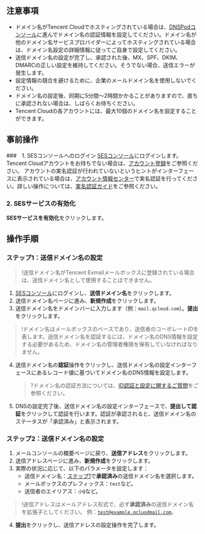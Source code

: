 ## 注意事項
- ドメイン名がTencent Cloudでホスティングされている場合は、[DNSPodコンソール](https://console.cloud.tencent.com/cns)に進んでドメイン名の認証情報を設定してください。ドメイン名が他のドメイン名サービスプロバイダーによってホスティングされている場合は、ドメイン名設定の詳細情報に従ってご自身で設定してください。
- 送信ドメイン名の設定が完了し、承認された後、MX、SPF、DKIM、DMARCの正しい設定を維持してください。そうでない場合、送信エラーが発生します。
- 設定情報の競合を避けるために、企業のメールドメイン名を使用しないでください。
- ドメイン名の設定後、同期に5分間～2時間かかることがありますので、直ちに承認されない場合は、しばらくお待ちください。
- Tencent Cloudの各アカウントには、最大10個のドメイン名を設定することができます。

## 事前操作
###　1. SESコンソールへのログイン
[SESコンソール](https://console.cloud.tencent.com/ses)にログインします。Tencent Cloudアカウントをお持ちでない場合は、[アカウント登録](https://intl.cloud.tencent.com/document/product/378/17985)をご参照ください。
アカウントの実名認証が行われていないというヒントがインターフェースに表示されている場合は、[アカウント情報センター](https://console.cloud.tencent.com/developer)で実名認証を行ってください。詳しい操作については、[実名認証ガイド](https://intl.cloud.tencent.com/document/product/378/3629)をご参照ください。
### 2. SESサービスの有効化
**SESサービスを有効化**をクリックします。

## 操作手順
### ステップ1：送信ドメイン名の設定[](id:Step1)
>!送信ドメイン名がTencent Exmailメールボックスに登録されている場合は、送信ドメイン名として使用することはできません。

1. [SESコンソール](https://console.cloud.tencent.com/ses)にログインし、**送信ドメイン名**をクリックします。
2. 送信ドメイン名ページに進み、**新規作成**をクリックします。
3. 送信ドメイン名をドメインバーに入力します（例：`mail.qcloud.com`）。**提出**をクリックします。[](id:Step3)
>!ドメイン名はメールボックスのベースであり、送信者のコーポレートIDを表します。送信ドメイン名を認証するには、ドメイン名のDNS情報を設定する必要があるため、ドメイン名の管理者権限を保有していなければなりません。

4. 送信ドメイン名の**認証**操作をクリックし、送信ドメイン名の設定インターフェースにあるレコード値に基づいてドメイン名のDNS情報を設定します。
   
	 >?ドメイン名の認証方法については、[ID認証と設定に関するご質問](https://intl.cloud.tencent.com/document/product/1084/42371)をご参照ください。
5. DNSの設定完了後、送信ドメイン名の設定インターフェースで、**提出して認証**をクリックして認証を行います。認証が承認されると、送信ドメイン名のステータスが「承認済み」と表示されます。

### ステップ2：送信ドメイン名の設定[](id:Step2)

1. メールコンソールの概要ページに戻り、**送信アドレス**をクリックします。
2. 送信アドレスページに進み、**新規作成**をクリックします。
3. 実際の状況に応じて、以下のパラメータを設定します：
	- 送信ドメイン名：[ステップ1](#Step3)で**承認済み**の送信ドメイン名を選択します。
	- メールボックスのプレフィックス：`test`など。
	- 送信者のエイリアス：`小Q`など。
>!送信アドレスはメールアドレス形式で、必ず**承認済み**の送信ドメイン名を拡張子としてください。
>例：<code>test@example.qcluodmail.com</code>。

4. **提出**をクリックし、送信アドレスの設定操作を完了します。
